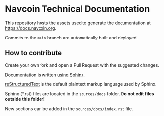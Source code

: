 # Navcoin Technical Documentation

This repository hosts the assets used to generate the documentation at https://docs.navcoin.org.

Commits to the `main` branch are automatically built and deployed.

## How to contribute

Create your own fork and open a Pull Request with the suggested changes.

Documentation is written using [Sphinx](https://www.sphinx-doc.org/en/master/).

[reStructuredText](https://www.sphinx-doc.org/en/master/usage/restructuredtext/basics.html) is the default plaintext markup language used by Sphinx.

Sphinx (*.rst) files are located in the `sources/docs` folder. **Do not edit files outside this folder!**

New sections can be added in the `sources/docs/index.rst` file.
